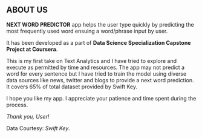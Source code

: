 
## ABOUT US  
  
  
**NEXT WORD PREDICTOR** app helps the user type quickly by predicting the most frequently used word ensuing a word/phrase input by user.  
  
It has been developed as a part of **Data Science Specialization Capstone Project at Coursera**.  
  
This is my first take on Text Analytics and I have tried to explore and execute as permitted by time and resources. The app may not predict a word for every sentence but I have tried to train the model using diverse data sources like news, twitter and blogs to provide a next word prediction. It covers 65% of total dataset provided by Swift Key.  
  
I hope you like my app. I appreciate your patience and time spent during the process.   
  
*Thank you, User!*  
  
Data Courtesy: *Swift Key*.